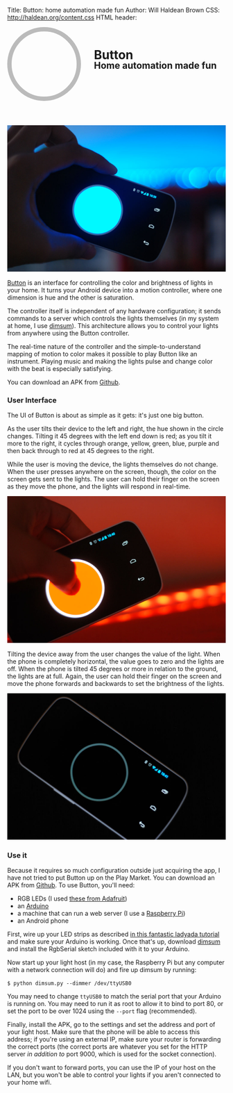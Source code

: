 Title: Button: home automation made fun
Author: Will Haldean Brown
CSS: http://haldean.org/content.css
HTML header: <link rel="stylesheet" media="screen and (min-device-width: 800px)" href="http://haldean.org/screen.css" />

<style>
#header h1 {
  padding: 50px 0 0 0;
  margin: 0;
}

#header h2 {
  margin: 0;
}

#circle {
  height: 150px;
  width: 150px;
  float: left;
  border: 10px solid #BBB;
  border-radius: 50%;
  margin-right: 30px;
}

#header {
  float: left;
  width: 100%;
  line-height: 1;
  padding-bottom: 4em;
}
</style>

<div id="header"><div id="circle"></div>

Button
======

Home automation made fun
------

</div>

![](blue.jpg)

[Button] is an interface for controlling the color and brightness of lights in
your home. It turns your Android device into a motion controller, where one
dimension is hue and the other is saturation.

The controller itself is independent of any hardware configuration; it sends
commands to a server which controls the lights themselves (in my system at home,
I use [dimsum][dimsum]). This architecture allows you to control your lights from
anywhere using the Button controller.

The real-time nature of the controller and the simple-to-understand mapping of
motion to color makes it possible to play Button like an instrument. Playing
music and making the lights pulse and change color with the beat is especially
satisfying.

You can download an APK from [Github].

### User Interface

The UI of Button is about as simple as it gets: it's just one big button.

As the user tilts their device to the left and right, the hue shown in the
circle changes. Tilting it 45 degrees with the left end down is red; as you tilt
it more to the right, it cycles through orange, yellow, green, blue, purple and
then back through to red at 45 degrees to the right.

While the user is moving the device, the lights themselves do not change. When
the user presses anywhere on the screen, though, the color on the screen gets
sent to the lights. The user can hold their finger on the screen as they move
the phone, and the lights will respond in real-time.

![The circle's edge glows when the screen is pressed](orange.jpg)

Tilting the device away from the user changes the value of the light. When the
phone is completely horizontal, the value goes to zero and the lights are off.
When the phone is tilted 45 degrees or more in relation to the ground, the
lights are at full. Again, the user can hold their finger on the screen and move
the phone forwards and backwards to set the brightness of the lights.

![The phone being horizontal maps to the lights being off](black.jpg)

### Use it

Because it requires so much configuration outside just acquiring the app, I have
not tried to put Button up on the Play Market. You can download an APK from
[Github]. To use Button, you'll need:  
  
* RGB LEDs (I used [these from Adafruit][adafruit])
* an [Arduino][arduino]
* a machine that can run a web server (I use a [Raspberry Pi][rpi])
* an Android phone

First, wire up your LED strips as described [in this fantastic ladyada tutorial][tut]
and make sure your Arduino is working. Once that's up, download [dimsum] and
install the RgbSerial sketch included with it to your Arduino.

Now start up your light host (in my case, the Raspberry Pi but any computer with
a network connection will do) and fire up dimsum by running:
  
    $ python dimsum.py --dimmer /dev/ttyUSB0

You may need to change `ttyUSB0` to match the serial port that your Arduino is
running on. You may need to run it as root to allow it to bind to port 80, or
set the port to be over 1024 using the `--port` flag (recommended).

Finally, install the APK, go to the settings and set the address and port of
your light host. Make sure that the phone will be able to access this address;
if you're using an external IP, make sure your router is forwarding the correct
ports (the correct ports are whatever you set for the HTTP server _in addition
to_ port 9000, which is used for the socket connection).

If you don't want to forward ports, you can use the IP of your host on the LAN,
but you won't be able to control your lights if you aren't connected to your
home wifi.

[dimsum]: https://github.com/haldean/dimsum
[Button]: https://github.com/haldean/button
[Github]: https://github.com/haldean/button/downloads
[adafruit]: http://adafruit.com/products/285
[arduino]: http://www.arduino.cc/
[rpi]: http://raspberrypi.org/
[tut]: http://www.ladyada.net/products/rgbledstrip/
